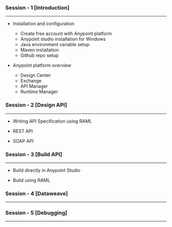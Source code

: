 ### Session - 1 [Introduction]
- - - -

* Installation and configuration

    * Create free account with Anypoint platform
    * Anypoint studio installation for Windows
    * Java environment variable setup
    * Maven installation
    * Github repo setup
    
* Anypoint platform overview

   *  Design Center
   *  Exchange
   *  API Manager
   *  Runtime Manager
   
### Session - 2 [Design API]
- - - -

* Writing API Specification using RAML

* REST API

* SOAP API

### Session - 3 [Build API]
- - - -

* Build directly in Anypoint Studio

* Build using RAML

### Session - 4 [Dataweave]
- - - -

### Session - 5 [Debugging]
- - - -



   
   
